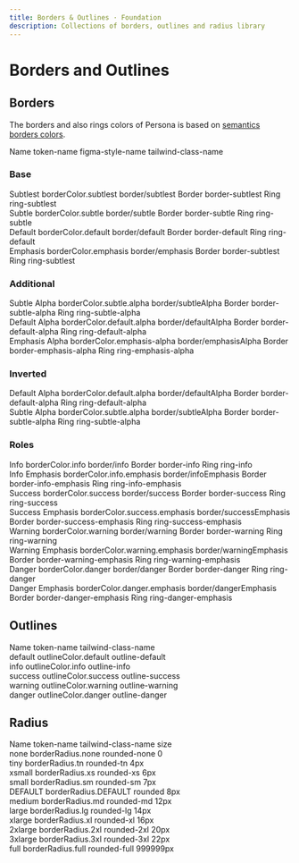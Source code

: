 ```yaml
---
title: Borders & Outlines · Foundation
description: Collections of borders, outlines and radius library
---
```


<script setup>
  import pCaption from '../../components/caption/Caption.vue'
  import pHeading from '../../components/heading/Heading.vue'
  import { ref, computed } from 'vue'
</script>

# Borders and Outlines

## Borders
The borders and also rings colors of Persona is based on [semantics borders colors](/foundation/colors/#borders).

<div class="pt-20 pb-8 space-y-1">
  <p-heading element="h5" class="mb-0">Name</p-heading>
  <p-caption class="!text-lightblue-50">token-name</p-caption>
  <p-caption class="!text-subtle dark:!text-dark-subtle">figma-style-name</p-caption>
  <p-caption class="!text-subtle dark:!text-dark-subtle" weight="bold">tailwind-class-name</p-caption>
</div>

### Base

<div class="grid grid-cols-4 py-8 gap-y-8 gap-x-6">
  <div class="space-y-4">
    <div class="border w-28 h-28 border-subtlest dark:border-dark-subtlest"></div>
    <div class="space-y-1">
      <p-caption size="tn" class="!text-default dark:!text-dark-default">Subtlest</p-caption>
      <p-caption size="tn" class="!text-lightblue-50">borderColor.subtlest</p-caption>
      <p-caption size="tn" class="!text-subtle dark:!text-dark-subtle">border/subtlest</p-caption>
      <p-caption class="!text-muted dark:!text-dark-muted mt-2">Border</p-caption>
      <p-caption size="tn" class="!text-subtle dark:!text-dark-subtle" weight="bold">border-subtlest</p-caption>
      <p-caption class="!text-muted dark:!text-dark-muted mt-2">Ring</p-caption>
      <p-caption size="tn" class="!text-subtle dark:!text-dark-subtle" weight="bold">ring-subtlest</p-caption>
    </div>
  </div>

  <div class="space-y-4">
    <div class="border w-28 h-28 border-subtle dark:border-dark-subtle"></div>
    <div class="space-y-1">
      <p-caption size="tn" class="!text-default dark:!text-dark-default">Subtle</p-caption>
      <p-caption size="tn" class="!text-lightblue-50">borderColor.subtle</p-caption>
      <p-caption size="tn" class="!text-subtle dark:!text-dark-subtle">border/subtle</p-caption>
      <p-caption class="!text-muted dark:!text-dark-muted mt-2">Border</p-caption>
      <p-caption size="tn" class="!text-subtle dark:!text-dark-subtle" weight="bold">border-subtle</p-caption>
      <p-caption class="!text-muted dark:!text-dark-muted mt-2">Ring</p-caption>
      <p-caption size="tn" class="!text-subtle dark:!text-dark-subtle" weight="bold">ring-subtle</p-caption>
    </div>
  </div>

  <div class="space-y-4">
    <div class="border w-28 h-28 border-default dark:border-dark-default"></div>
    <div class="space-y-1">
      <p-caption size="tn" class="!text-default dark:!text-dark-default">Default</p-caption>
      <p-caption size="tn" class="!text-lightblue-50">borderColor.default</p-caption>
      <p-caption size="tn" class="!text-subtle dark:!text-dark-subtle">border/default</p-caption>
      <p-caption class="!text-muted dark:!text-dark-muted mt-2">Border</p-caption>
      <p-caption size="tn" class="!text-subtle dark:!text-dark-subtle" weight="bold">border-default</p-caption>
      <p-caption class="!text-muted dark:!text-dark-muted mt-2">Ring</p-caption>
      <p-caption size="tn" class="!text-subtle dark:!text-dark-subtle" weight="bold">ring-default</p-caption>
    </div>
  </div>

  <div class="space-y-4">
    <div class="border w-28 h-28 border-emphasis dark:border-dark-emphasis"></div>
    <div class="space-y-1">
      <p-caption size="tn" class="!text-default dark:!text-dark-default">Emphasis</p-caption>
      <p-caption size="tn" class="!text-lightblue-50">borderColor.emphasis</p-caption>
      <p-caption size="tn" class="!text-subtle dark:!text-dark-subtle">border/emphasis</p-caption>
      <p-caption class="!text-muted dark:!text-dark-muted mt-2">Border</p-caption>
      <p-caption size="tn" class="!text-subtle dark:!text-dark-subtle" weight="bold">border-subtlest</p-caption>
      <p-caption class="!text-muted dark:!text-dark-muted mt-2">Ring</p-caption>
      <p-caption size="tn" class="!text-subtle dark:!text-dark-subtle" weight="bold">ring-subtlest</p-caption>
    </div>
  </div>
</div>

### Additional

<div class="grid grid-cols-4 py-8 gap-y-8 gap-x-6">
  <div class="space-y-4">
    <div class="border w-28 h-28 border-subtle-alpha dark:border-dark-subtle-alpha"></div>
    <div class="space-y-1">
      <p-caption size="tn" class="!text-default dark:!text-dark-default">Subtle Alpha</p-caption>
      <p-caption size="tn" class="!text-lightblue-50">borderColor.subtle.alpha</p-caption>
      <p-caption size="tn" class="!text-subtle dark:!text-dark-subtle">border/subtleAlpha</p-caption>
      <p-caption class="!text-muted dark:!text-dark-muted mt-2">Border</p-caption>
      <p-caption size="tn" class="!text-subtle dark:!text-dark-subtle" weight="bold">border-subtle-alpha</p-caption>
      <p-caption class="!text-muted dark:!text-dark-muted mt-2">Ring</p-caption>
      <p-caption size="tn" class="!text-subtle dark:!text-dark-subtle" weight="bold">ring-subtle-alpha</p-caption>
    </div>
  </div>

  <div class="space-y-4">
    <div class="border w-28 h-28 border-default-alpha dark:border-dark-default-alpha"></div>
    <div class="space-y-1">
      <p-caption size="tn" class="!text-default dark:!text-dark-default">Default Alpha</p-caption>
      <p-caption size="tn" class="!text-lightblue-50">borderColor.default.alpha</p-caption>
      <p-caption size="tn" class="!text-subtle dark:!text-dark-subtle">border/defaultAlpha</p-caption>
      <p-caption class="!text-muted dark:!text-dark-muted mt-2">Border</p-caption>
      <p-caption size="tn" class="!text-subtle dark:!text-dark-subtle" weight="bold">border-default-alpha</p-caption>
      <p-caption class="!text-muted dark:!text-dark-muted mt-2">Ring</p-caption>
      <p-caption size="tn" class="!text-subtle dark:!text-dark-subtle" weight="bold">ring-default-alpha</p-caption>
    </div>
  </div>

  <div class="space-y-4">
    <div class="border w-28 h-28 border-emphasis-alpha dark:border-dark-emphasis-alpha"></div>
    <div class="space-y-1">
      <p-caption size="tn" class="!text-default dark:!text-dark-default">Emphasis Alpha</p-caption>
      <p-caption size="tn" class="!text-lightblue-50">borderColor.emphasis-alpha</p-caption>
      <p-caption size="tn" class="!text-subtle dark:!text-dark-subtle">border/emphasisAlpha</p-caption>
      <p-caption class="!text-muted dark:!text-dark-muted mt-2">Border</p-caption>
      <p-caption size="tn" class="!text-subtle dark:!text-dark-subtle" weight="bold">border-emphasis-alpha</p-caption>
      <p-caption class="!text-muted dark:!text-dark-muted mt-2">Ring</p-caption>
      <p-caption size="tn" class="!text-subtle dark:!text-dark-subtle" weight="bold">ring-emphasis-alpha</p-caption>
    </div>
  </div>
</div>


### Inverted

<div class="grid grid-cols-4 py-8 gap-y-8 gap-x-6">
  <div class="space-y-4">
    <div class="border w-28 h-28 border-inverse dark:border-dark-inverse"></div>
    <div class="space-y-1">
      <p-caption size="tn" class="!text-default dark:!text-dark-default">Default Alpha</p-caption>
      <p-caption size="tn" class="!text-lightblue-50">borderColor.default.alpha</p-caption>
      <p-caption size="tn" class="!text-subtle dark:!text-dark-subtle">border/defaultAlpha</p-caption>
      <p-caption class="!text-muted dark:!text-dark-muted mt-2">Border</p-caption>
      <p-caption size="tn" class="!text-subtle dark:!text-dark-subtle" weight="bold">border-default-alpha</p-caption>
      <p-caption class="!text-muted dark:!text-dark-muted mt-2">Ring</p-caption>
      <p-caption size="tn" class="!text-subtle dark:!text-dark-subtle" weight="bold">ring-default-alpha</p-caption>
    </div>
  </div>

  <div class="space-y-4">
    <div class="border w-28 h-28 border-on-inverse dark:border-dark-on-inverse"></div>
    <div class="space-y-1">
      <p-caption size="tn" class="!text-default dark:!text-dark-default">Subtle Alpha</p-caption>
      <p-caption size="tn" class="!text-lightblue-50">borderColor.subtle.alpha</p-caption>
      <p-caption size="tn" class="!text-subtle dark:!text-dark-subtle">border/subtleAlpha</p-caption>
      <p-caption class="!text-muted dark:!text-dark-muted mt-2">Border</p-caption>
      <p-caption size="tn" class="!text-subtle dark:!text-dark-subtle" weight="bold">border-subtle-alpha</p-caption>
      <p-caption class="!text-muted dark:!text-dark-muted mt-2">Ring</p-caption>
      <p-caption size="tn" class="!text-subtle dark:!text-dark-subtle" weight="bold">ring-subtle-alpha</p-caption>
    </div>
  </div>
</div>

### Roles

<div class="grid grid-cols-4 py-8 gap-y-8 gap-x-6">
  <div class="space-y-4">
    <div class="border w-28 h-28 border-info dark:border-dark-info"></div>
    <div class="space-y-1">
      <p-caption size="tn" class="!text-default dark:!text-dark-default">Info</p-caption>
      <p-caption size="tn" class="!text-lightblue-50">borderColor.info</p-caption>
      <p-caption size="tn" class="!text-subtle dark:!text-dark-subtle">border/info</p-caption>
      <p-caption class="!text-muted dark:!text-dark-muted mt-2">Border</p-caption>
      <p-caption size="tn" class="!text-subtle dark:!text-dark-subtle" weight="bold">border-info</p-caption>
      <p-caption class="!text-muted dark:!text-dark-muted mt-2">Ring</p-caption>
      <p-caption size="tn" class="!text-subtle dark:!text-dark-subtle" weight="bold">ring-info</p-caption>
    </div>
  </div>
  <div class="space-y-4">
    <div class="border w-28 h-28 border-info-emphasis dark:border-dark-info-emphasis"></div>
    <div class="space-y-1">
      <p-caption size="tn" class="!text-default dark:!text-dark-default">Info Emphasis</p-caption>
      <p-caption size="tn" class="!text-lightblue-50">borderColor.info.emphasis</p-caption>
      <p-caption size="tn" class="!text-subtle dark:!text-dark-subtle">border/infoEmphasis</p-caption>
      <p-caption class="!text-muted dark:!text-dark-muted mt-2">Border</p-caption>
      <p-caption size="tn" class="!text-subtle dark:!text-dark-subtle" weight="bold">border-info-emphasis</p-caption>
      <p-caption class="!text-muted dark:!text-dark-muted mt-2">Ring</p-caption>
      <p-caption size="tn" class="!text-subtle dark:!text-dark-subtle" weight="bold">ring-info-emphasis</p-caption>
    </div>
  </div>
  <div class="space-y-4">
    <div class="border w-28 h-28 border-success dark:border-dark-success"></div>
    <div class="space-y-1">
      <p-caption size="tn" class="!text-default dark:!text-dark-default">Success</p-caption>
      <p-caption size="tn" class="!text-lightblue-50">borderColor.success</p-caption>
      <p-caption size="tn" class="!text-subtle dark:!text-dark-subtle">border/success</p-caption>
      <p-caption class="!text-muted dark:!text-dark-muted mt-2">Border</p-caption>
      <p-caption size="tn" class="!text-subtle dark:!text-dark-subtle" weight="bold">border-success</p-caption>
      <p-caption class="!text-muted dark:!text-dark-muted mt-2">Ring</p-caption>
      <p-caption size="tn" class="!text-subtle dark:!text-dark-subtle" weight="bold">ring-success</p-caption>
    </div>
  </div>
  <div class="space-y-4">
    <div class="border w-28 h-28 border-success-emphasis dark:border-dark-success-emphasis"></div>
    <div class="space-y-1">
      <p-caption size="tn" class="!text-default dark:!text-dark-default">Success Emphasis</p-caption>
      <p-caption size="tn" class="!text-lightblue-50">borderColor.success.emphasis</p-caption>
      <p-caption size="tn" class="!text-subtle dark:!text-dark-subtle">border/successEmphasis</p-caption>
      <p-caption class="!text-muted dark:!text-dark-muted mt-2">Border</p-caption>
      <p-caption size="tn" class="!text-subtle dark:!text-dark-subtle" weight="bold">border-success-emphasis</p-caption>
      <p-caption class="!text-muted dark:!text-dark-muted mt-2">Ring</p-caption>
      <p-caption size="tn" class="!text-subtle dark:!text-dark-subtle" weight="bold">ring-success-emphasis</p-caption>
    </div>
  </div>
  <div class="space-y-4">
    <div class="border w-28 h-28 border-warning dark:border-dark-warning"></div>
    <div class="space-y-1">
      <p-caption size="tn" class="!text-default dark:!text-dark-default">Warning</p-caption>
      <p-caption size="tn" class="!text-lightblue-50">borderColor.warning</p-caption>
      <p-caption size="tn" class="!text-subtle dark:!text-dark-subtle">border/warning</p-caption>
      <p-caption class="!text-muted dark:!text-dark-muted mt-2">Border</p-caption>
      <p-caption size="tn" class="!text-subtle dark:!text-dark-subtle" weight="bold">border-warning</p-caption>
      <p-caption class="!text-muted dark:!text-dark-muted mt-2">Ring</p-caption>
      <p-caption size="tn" class="!text-subtle dark:!text-dark-subtle" weight="bold">ring-warning</p-caption>
    </div>
  </div>
  <div class="space-y-4">
    <div class="border w-28 h-28 border-warning-emphasis dark:border-dark-warning-emphasis"></div>
    <div class="space-y-1">
      <p-caption size="tn" class="!text-default dark:!text-dark-default">Warning Emphasis</p-caption>
      <p-caption size="tn" class="!text-lightblue-50">borderColor.warning.emphasis</p-caption>
      <p-caption size="tn" class="!text-subtle dark:!text-dark-subtle">border/warningEmphasis</p-caption>
      <p-caption class="!text-muted dark:!text-dark-muted mt-2">Border</p-caption>
      <p-caption size="tn" class="!text-subtle dark:!text-dark-subtle" weight="bold">border-warning-emphasis</p-caption>
      <p-caption class="!text-muted dark:!text-dark-muted mt-2">Ring</p-caption>
      <p-caption size="tn" class="!text-subtle dark:!text-dark-subtle" weight="bold">ring-warning-emphasis</p-caption>
    </div>
  </div>
  <div class="space-y-4">
    <div class="border w-28 h-28 border-danger dark:border-dark-danger"></div>
    <div class="space-y-1">
      <p-caption size="tn" class="!text-default dark:!text-dark-default">Danger</p-caption>
      <p-caption size="tn" class="!text-lightblue-50">borderColor.danger</p-caption>
      <p-caption size="tn" class="!text-subtle dark:!text-dark-subtle">border/danger</p-caption>
      <p-caption class="!text-muted dark:!text-dark-muted mt-2">Border</p-caption>
      <p-caption size="tn" class="!text-subtle dark:!text-dark-subtle" weight="bold">border-danger</p-caption>
      <p-caption class="!text-muted dark:!text-dark-muted mt-2">Ring</p-caption>
      <p-caption size="tn" class="!text-subtle dark:!text-dark-subtle" weight="bold">ring-danger</p-caption>
    </div>
  </div>
  <div class="space-y-4">
    <div class="border w-28 h-28 border-danger-emphasis dark:border-dark-danger-emphasis"></div>
    <div class="space-y-1">
      <p-caption size="tn" class="!text-default dark:!text-dark-default">Danger Emphasis</p-caption>
      <p-caption size="tn" class="!text-lightblue-50">borderColor.danger.emphasis</p-caption>
      <p-caption size="tn" class="!text-subtle dark:!text-dark-subtle">border/dangerEmphasis</p-caption>
      <p-caption class="!text-muted dark:!text-dark-muted mt-2">Border</p-caption>
      <p-caption size="tn" class="!text-subtle dark:!text-dark-subtle" weight="bold">border-danger-emphasis</p-caption>
      <p-caption class="!text-muted dark:!text-dark-muted mt-2">Ring</p-caption>
      <p-caption size="tn" class="!text-subtle dark:!text-dark-subtle" weight="bold">ring-danger-emphasis</p-caption>
    </div>
  </div>
</div>

## Outlines

<div class="pt-20 pb-8 space-y-1">
  <p-heading element="h5" class="mb-0">Name</p-heading>
  <p-caption class="!text-lightblue-50">token-name</p-caption>
  <p-caption class="!text-subtle dark:!text-dark-subtle" weight="bold">tailwind-class-name</p-caption>
</div>

<div class="grid grid-cols-4 pt-20 pb-8 gap-y-8 gap-x-6">
  <div class="space-y-4">
    <div class="w-28 h-28 outline outline-default dark:outline-dark-default"></div>
    <div class="space-y-1">
      <p-caption size="tn" class="!text-default dark:!text-dark-default">default</p-caption>
      <p-caption size="tn" class="!text-lightblue-50">outlineColor.default</p-caption>
      <p-caption size="tn" class="!text-subtle dark:!text-dark-subtle" weight="bold">outline-default</p-caption>
    </div>
  </div>

  <div class="space-y-4">
    <div class="w-28 h-28 outline outline-info dark:outline-dark-info"></div>
    <div class="space-y-1">
      <p-caption size="tn" class="!text-default dark:!text-dark-default">info</p-caption>
      <p-caption size="tn" class="!text-lightblue-50">outlineColor.info</p-caption>
      <p-caption size="tn" class="!text-subtle dark:!text-dark-subtle" weight="bold">outline-info</p-caption>
    </div>
  </div>

  <div class="space-y-4">
    <div class="w-28 h-28 outline outline-success dark:outline-dark-success"></div>
    <div class="space-y-1">
      <p-caption size="tn" class="!text-default dark:!text-dark-default">success</p-caption>
      <p-caption size="tn" class="!text-lightblue-50">outlineColor.success</p-caption>
      <p-caption size="tn" class="!text-subtle dark:!text-dark-subtle" weight="bold">outline-success</p-caption>
    </div>
  </div>

  <div class="space-y-4">
    <div class="w-28 h-28 outline outline-warning dark:outline-dark-warning"></div>
    <div class="space-y-1">
      <p-caption size="tn" class="!text-default dark:!text-dark-default">warning</p-caption>
      <p-caption size="tn" class="!text-lightblue-50">outlineColor.warning</p-caption>
      <p-caption size="tn" class="!text-subtle dark:!text-dark-subtle" weight="bold">outline-warning</p-caption>
    </div>
  </div>

  <div class="space-y-4">
    <div class="w-28 h-28 outline outline-danger dark:outline-dark-danger"></div>
    <div class="space-y-1">
      <p-caption size="tn" class="!text-default dark:!text-dark-default">danger</p-caption>
      <p-caption size="tn" class="!text-lightblue-50">outlineColor.danger</p-caption>
      <p-caption size="tn" class="!text-subtle dark:!text-dark-subtle" weight="bold">outline-danger</p-caption>
    </div>
  </div>
</div>

## Radius

<div class="pt-20 pb-8 space-y-1">
  <p-heading element="h5" class="mb-0">Name</p-heading>
  <p-caption class="!text-lightblue-50">token-name</p-caption>
  <p-caption class="!text-subtle dark:!text-dark-subtle">tailwind-class-name</p-caption>
  <p-caption class="!text-subtle dark:!text-dark-subtle" weight="bold">size</p-caption>
</div>

<div class="grid grid-cols-4 pt-20 pb-8 gap-y-8 gap-x-6">
  <div class="space-y-4">
    <div class="border rounded-none w-28 h-28 border-default"></div>
    <div class="space-y-1">
      <p-caption size="tn" class="!text-default dark:!text-dark-default">none</p-caption>
      <p-caption size="tn" class="!text-lightblue-50">borderRadius.none</p-caption>
      <p-caption size="tn" class="!text-subtle dark:!text-dark-subtle">rounded-none</p-caption>
      <p-caption size="tn" class="!text-subtle dark:!text-dark-subtle" weight="bold">0</p-caption>
    </div>
  </div>

  <div class="space-y-4">
    <div class="border w-28 h-28 border-default rounded-tn"></div>
    <div class="space-y-1">
      <p-caption size="tn" class="!text-default dark:!text-dark-default">tiny</p-caption>
      <p-caption size="tn" class="!text-lightblue-50">borderRadius.tn</p-caption>
      <p-caption size="tn" class="!text-subtle dark:!text-dark-subtle">rounded-tn</p-caption>
      <p-caption size="tn" class="!text-subtle dark:!text-dark-subtle" weight="bold">4px</p-caption>
    </div>
  </div>

  <div class="space-y-4">
    <div class="border w-28 h-28 border-default rounded-xs"></div>
    <div class="space-y-1">
      <p-caption size="tn" class="!text-default dark:!text-dark-default">xsmall</p-caption>
      <p-caption size="tn" class="!text-lightblue-50">borderRadius.xs</p-caption>
      <p-caption size="tn" class="!text-subtle dark:!text-dark-subtle">rounded-xs</p-caption>
      <p-caption size="tn" class="!text-subtle dark:!text-dark-subtle" weight="bold">6px</p-caption>
    </div>
  </div>

  <div class="space-y-4">
    <div class="border rounded-sm w-28 h-28 border-default"></div>
    <div class="space-y-1">
      <p-caption size="tn" class="!text-default dark:!text-dark-default">small</p-caption>
      <p-caption size="tn" class="!text-lightblue-50">borderRadius.sm</p-caption>
      <p-caption size="tn" class="!text-subtle dark:!text-dark-subtle">rounded-sm</p-caption>
      <p-caption size="tn" class="!text-subtle dark:!text-dark-subtle" weight="bold">7px</p-caption>
    </div>
  </div>

  <div class="space-y-4">
    <div class="border rounded w-28 h-28 border-default"></div>
    <div class="space-y-1">
      <p-caption size="tn" class="!text-default dark:!text-dark-default">DEFAULT</p-caption>
      <p-caption size="tn" class="!text-lightblue-50">borderRadius.DEFAULT</p-caption>
      <p-caption size="tn" class="!text-subtle dark:!text-dark-subtle">rounded</p-caption>
      <p-caption size="tn" class="!text-subtle dark:!text-dark-subtle" weight="bold">8px</p-caption>
    </div>
  </div>

  <div class="space-y-4">
    <div class="border rounded-md w-28 h-28 border-default"></div>
    <div class="space-y-1">
      <p-caption size="tn" class="!text-default dark:!text-dark-default">medium</p-caption>
      <p-caption size="tn" class="!text-lightblue-50">borderRadius.md</p-caption>
      <p-caption size="tn" class="!text-subtle dark:!text-dark-subtle">rounded-md</p-caption>
      <p-caption size="tn" class="!text-subtle dark:!text-dark-subtle" weight="bold">12px</p-caption>
    </div>
  </div>

  <div class="space-y-4">
    <div class="border rounded-lg w-28 h-28 border-default"></div>
    <div class="space-y-1">
      <p-caption size="tn" class="!text-default dark:!text-dark-default">large</p-caption>
      <p-caption size="tn" class="!text-lightblue-50">borderRadius.lg</p-caption>
      <p-caption size="tn" class="!text-subtle dark:!text-dark-subtle">rounded-lg</p-caption>
      <p-caption size="tn" class="!text-subtle dark:!text-dark-subtle" weight="bold">14px</p-caption>
    </div>
  </div>

  <div class="space-y-4">
    <div class="border w-28 h-28 border-default rounded-xl"></div>
    <div class="space-y-1">
      <p-caption size="tn" class="!text-default dark:!text-dark-default">xlarge</p-caption>
      <p-caption size="tn" class="!text-lightblue-50">borderRadius.xl</p-caption>
      <p-caption size="tn" class="!text-subtle dark:!text-dark-subtle">rounded-xl</p-caption>
      <p-caption size="tn" class="!text-subtle dark:!text-dark-subtle" weight="bold">16px</p-caption>
    </div>
  </div>

  <div class="space-y-4">
    <div class="border w-28 h-28 border-default rounded-2xl"></div>
    <div class="space-y-1">
      <p-caption size="tn" class="!text-default dark:!text-dark-default">2xlarge</p-caption>
      <p-caption size="tn" class="!text-lightblue-50">borderRadius.2xl</p-caption>
      <p-caption size="tn" class="!text-subtle dark:!text-dark-subtle">rounded-2xl</p-caption>
      <p-caption size="tn" class="!text-subtle dark:!text-dark-subtle" weight="bold">20px</p-caption>
    </div>
  </div>

  <div class="space-y-4">
    <div class="border w-28 h-28 border-default rounded-3xl"></div>
    <div class="space-y-1">
      <p-caption size="tn" class="!text-default dark:!text-dark-default">3xlarge</p-caption>
      <p-caption size="tn" class="!text-lightblue-50">borderRadius.3xl</p-caption>
      <p-caption size="tn" class="!text-subtle dark:!text-dark-subtle">rounded-3xl</p-caption>
      <p-caption size="tn" class="!text-subtle dark:!text-dark-subtle" weight="bold">22px</p-caption>
    </div>
  </div>

  <div class="space-y-4">
    <div class="border rounded-full w-28 h-28 border-default"></div>
    <div class="space-y-1">
      <p-caption size="tn" class="!text-default dark:!text-dark-default">full</p-caption>
      <p-caption size="tn" class="!text-lightblue-50">borderRadius.full</p-caption>
      <p-caption size="tn" class="!text-subtle dark:!text-dark-subtle">rounded-full</p-caption>
      <p-caption size="tn" class="!text-subtle dark:!text-dark-subtle" weight="bold">999999px</p-caption>
    </div>
  </div>
</div>
